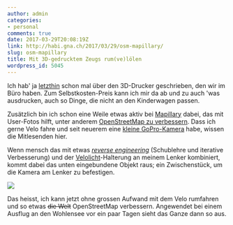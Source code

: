 ```yaml
---
author: admin
categories:
- personal
comments: true
date: 2017-03-29T20:08:19Z
link: http://habi.gna.ch/2017/03/29/osm-mapillary/
slug: osm-mapillary
title: Mit 3D-gedrucktem Zeugs rum(ve)lölen
wordpress_id: 5045
---
```


Ich hab' ja [letzthin](http://habi.gna.ch/2016/11/25/einfache-probleme-vollig-over-engineered/) schon mal über den 3D-Drucker geschrieben, den wir im Büro haben.
Zum Selbstkosten-Preis kann ich mir da ab und zu auch 'was ausdrucken, auch so Dinge, die nicht an den Kinderwagen passen.

Zusätzlich bin ich schon eine Weile etwas aktiv bei [Mapillary](https://www.mapillary.com) dabei, das mit User-Fotos hilft, unter anderem [OpenStreetMap zu verbessern](https://www.mapillary.com/osm).
Dass ich gerne Velo fahre und seit neuerem eine [kleine GoPro-Kamera](http://habi.gna.ch/2016/11/30/white-magic-2016/) habe, wissen die Mitlesenden hier.

Wenn mensch das mit etwas _[reverse engineering](https://github.com/habi/OpenSCAD/commits/master/smart_gopro.scad)_ (Schublehre und iterative Verbesserung) und der [Velolicht](https://smart-bike.squarespace.com/headlight-20-product-1)-Halterung an meinem Lenker kombiniert, kommt dabei das unten eingebundene Objekt raus; ein Zwischenstück, um die Kamera am Lenker zu befestigen.



![](http://habi.gna.ch/wp-content/uploads/2017/03/IMG_2760-300x300.jpg)

Das heisst, ich kann jetzt ohne grossen Aufwand mit dem Velo rumfahren und so etwas <del>die Welt</del> OpenStreetMap verbessern.
Angewendet bei einem Ausflug an den Wohlensee vor ein paar Tagen sieht das Ganze dann so aus.


